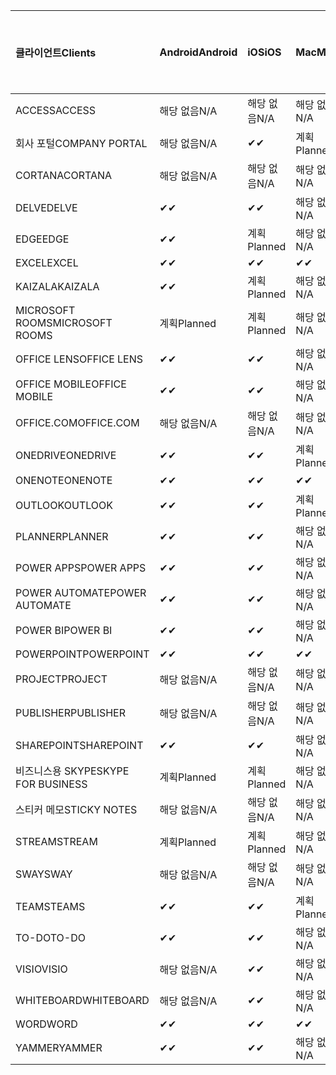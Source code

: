 <!-- This file is generated automatically. Changes made to this file will be overwritten.-->
|<span data-ttu-id="d5038-101">클라이언트</span><span class="sxs-lookup"><span data-stu-id="d5038-101">Clients</span></span>|<span data-ttu-id="d5038-102">Android</span><span class="sxs-lookup"><span data-stu-id="d5038-102">Android</span></span>|<span data-ttu-id="d5038-103">iOS</span><span class="sxs-lookup"><span data-stu-id="d5038-103">iOS</span></span>|<span data-ttu-id="d5038-104">Mac</span><span class="sxs-lookup"><span data-stu-id="d5038-104">Mac</span></span>|<span data-ttu-id="d5038-105">Windows 10</span><span class="sxs-lookup"><span data-stu-id="d5038-105">Windows 10</span></span><br><span data-ttu-id="d5038-106">데스크톱</span><span class="sxs-lookup"><span data-stu-id="d5038-106">Desktop</span></span>|<span data-ttu-id="d5038-107">Windows 10</span><span class="sxs-lookup"><span data-stu-id="d5038-107">Windows 10</span></span><br><span data-ttu-id="d5038-108">최신 앱</span><span class="sxs-lookup"><span data-stu-id="d5038-108">Modern Apps</span></span>|
|:-|:-|:-|:-|:-|:-|
|<span data-ttu-id="d5038-109">ACCESS</span><span class="sxs-lookup"><span data-stu-id="d5038-109">ACCESS</span></span>|<span data-ttu-id="d5038-110">해당 없음</span><span class="sxs-lookup"><span data-stu-id="d5038-110">N/A</span></span>|<span data-ttu-id="d5038-111">해당 없음</span><span class="sxs-lookup"><span data-stu-id="d5038-111">N/A</span></span>|<span data-ttu-id="d5038-112">해당 없음</span><span class="sxs-lookup"><span data-stu-id="d5038-112">N/A</span></span>|<span data-ttu-id="d5038-113">✔</span><span class="sxs-lookup"><span data-stu-id="d5038-113">✔</span></span>|<span data-ttu-id="d5038-114">해당 없음</span><span class="sxs-lookup"><span data-stu-id="d5038-114">N/A</span></span>|
|<span data-ttu-id="d5038-115">회사 포털</span><span class="sxs-lookup"><span data-stu-id="d5038-115">COMPANY PORTAL</span></span>|<span data-ttu-id="d5038-116">해당 없음</span><span class="sxs-lookup"><span data-stu-id="d5038-116">N/A</span></span>|<span data-ttu-id="d5038-117">✔</span><span class="sxs-lookup"><span data-stu-id="d5038-117">✔</span></span>|<span data-ttu-id="d5038-118">계획</span><span class="sxs-lookup"><span data-stu-id="d5038-118">Planned</span></span>|<span data-ttu-id="d5038-119">해당 없음</span><span class="sxs-lookup"><span data-stu-id="d5038-119">N/A</span></span>|<span data-ttu-id="d5038-120">✔</span><span class="sxs-lookup"><span data-stu-id="d5038-120">✔</span></span>|
|<span data-ttu-id="d5038-121">CORTANA</span><span class="sxs-lookup"><span data-stu-id="d5038-121">CORTANA</span></span>|<span data-ttu-id="d5038-122">해당 없음</span><span class="sxs-lookup"><span data-stu-id="d5038-122">N/A</span></span>|<span data-ttu-id="d5038-123">해당 없음</span><span class="sxs-lookup"><span data-stu-id="d5038-123">N/A</span></span>|<span data-ttu-id="d5038-124">해당 없음</span><span class="sxs-lookup"><span data-stu-id="d5038-124">N/A</span></span>|<span data-ttu-id="d5038-125">해당 없음</span><span class="sxs-lookup"><span data-stu-id="d5038-125">N/A</span></span>|<span data-ttu-id="d5038-126">✔</span><span class="sxs-lookup"><span data-stu-id="d5038-126">✔</span></span>|
|<span data-ttu-id="d5038-127">DELVE</span><span class="sxs-lookup"><span data-stu-id="d5038-127">DELVE</span></span>|<span data-ttu-id="d5038-128">✔</span><span class="sxs-lookup"><span data-stu-id="d5038-128">✔</span></span>|<span data-ttu-id="d5038-129">✔</span><span class="sxs-lookup"><span data-stu-id="d5038-129">✔</span></span>|<span data-ttu-id="d5038-130">해당 없음</span><span class="sxs-lookup"><span data-stu-id="d5038-130">N/A</span></span>|<span data-ttu-id="d5038-131">해당 없음</span><span class="sxs-lookup"><span data-stu-id="d5038-131">N/A</span></span>|<span data-ttu-id="d5038-132">해당 없음</span><span class="sxs-lookup"><span data-stu-id="d5038-132">N/A</span></span>|
|<span data-ttu-id="d5038-133">EDGE</span><span class="sxs-lookup"><span data-stu-id="d5038-133">EDGE</span></span>|<span data-ttu-id="d5038-134">✔</span><span class="sxs-lookup"><span data-stu-id="d5038-134">✔</span></span>|<span data-ttu-id="d5038-135">계획</span><span class="sxs-lookup"><span data-stu-id="d5038-135">Planned</span></span>|<span data-ttu-id="d5038-136">해당 없음</span><span class="sxs-lookup"><span data-stu-id="d5038-136">N/A</span></span>|<span data-ttu-id="d5038-137">✔</span><span class="sxs-lookup"><span data-stu-id="d5038-137">✔</span></span>|<span data-ttu-id="d5038-138">해당 없음</span><span class="sxs-lookup"><span data-stu-id="d5038-138">N/A</span></span>|
|<span data-ttu-id="d5038-139">EXCEL</span><span class="sxs-lookup"><span data-stu-id="d5038-139">EXCEL</span></span>|<span data-ttu-id="d5038-140">✔</span><span class="sxs-lookup"><span data-stu-id="d5038-140">✔</span></span>|<span data-ttu-id="d5038-141">✔</span><span class="sxs-lookup"><span data-stu-id="d5038-141">✔</span></span>|<span data-ttu-id="d5038-142">✔</span><span class="sxs-lookup"><span data-stu-id="d5038-142">✔</span></span>|<span data-ttu-id="d5038-143">✔</span><span class="sxs-lookup"><span data-stu-id="d5038-143">✔</span></span>|<span data-ttu-id="d5038-144">✔</span><span class="sxs-lookup"><span data-stu-id="d5038-144">✔</span></span>|
|<span data-ttu-id="d5038-145">KAIZALA</span><span class="sxs-lookup"><span data-stu-id="d5038-145">KAIZALA</span></span>|<span data-ttu-id="d5038-146">✔</span><span class="sxs-lookup"><span data-stu-id="d5038-146">✔</span></span>|<span data-ttu-id="d5038-147">계획</span><span class="sxs-lookup"><span data-stu-id="d5038-147">Planned</span></span>|<span data-ttu-id="d5038-148">해당 없음</span><span class="sxs-lookup"><span data-stu-id="d5038-148">N/A</span></span>|<span data-ttu-id="d5038-149">해당 없음</span><span class="sxs-lookup"><span data-stu-id="d5038-149">N/A</span></span>|<span data-ttu-id="d5038-150">해당 없음</span><span class="sxs-lookup"><span data-stu-id="d5038-150">N/A</span></span>|
|<span data-ttu-id="d5038-151">MICROSOFT ROOMS</span><span class="sxs-lookup"><span data-stu-id="d5038-151">MICROSOFT ROOMS</span></span>|<span data-ttu-id="d5038-152">계획</span><span class="sxs-lookup"><span data-stu-id="d5038-152">Planned</span></span>|<span data-ttu-id="d5038-153">계획</span><span class="sxs-lookup"><span data-stu-id="d5038-153">Planned</span></span>|<span data-ttu-id="d5038-154">해당 없음</span><span class="sxs-lookup"><span data-stu-id="d5038-154">N/A</span></span>|<span data-ttu-id="d5038-155">해당 없음</span><span class="sxs-lookup"><span data-stu-id="d5038-155">N/A</span></span>|<span data-ttu-id="d5038-156">해당 없음</span><span class="sxs-lookup"><span data-stu-id="d5038-156">N/A</span></span>|
|<span data-ttu-id="d5038-157">OFFICE LENS</span><span class="sxs-lookup"><span data-stu-id="d5038-157">OFFICE LENS</span></span>|<span data-ttu-id="d5038-158">✔</span><span class="sxs-lookup"><span data-stu-id="d5038-158">✔</span></span>|<span data-ttu-id="d5038-159">✔</span><span class="sxs-lookup"><span data-stu-id="d5038-159">✔</span></span>|<span data-ttu-id="d5038-160">해당 없음</span><span class="sxs-lookup"><span data-stu-id="d5038-160">N/A</span></span>|<span data-ttu-id="d5038-161">해당 없음</span><span class="sxs-lookup"><span data-stu-id="d5038-161">N/A</span></span>|<span data-ttu-id="d5038-162">해당 없음</span><span class="sxs-lookup"><span data-stu-id="d5038-162">N/A</span></span>|
|<span data-ttu-id="d5038-163">OFFICE MOBILE</span><span class="sxs-lookup"><span data-stu-id="d5038-163">OFFICE MOBILE</span></span>|<span data-ttu-id="d5038-164">✔</span><span class="sxs-lookup"><span data-stu-id="d5038-164">✔</span></span>|<span data-ttu-id="d5038-165">✔</span><span class="sxs-lookup"><span data-stu-id="d5038-165">✔</span></span>|<span data-ttu-id="d5038-166">해당 없음</span><span class="sxs-lookup"><span data-stu-id="d5038-166">N/A</span></span>|<span data-ttu-id="d5038-167">해당 없음</span><span class="sxs-lookup"><span data-stu-id="d5038-167">N/A</span></span>|<span data-ttu-id="d5038-168">해당 없음</span><span class="sxs-lookup"><span data-stu-id="d5038-168">N/A</span></span>|
|<span data-ttu-id="d5038-169">OFFICE.COM</span><span class="sxs-lookup"><span data-stu-id="d5038-169">OFFICE.COM</span></span>|<span data-ttu-id="d5038-170">해당 없음</span><span class="sxs-lookup"><span data-stu-id="d5038-170">N/A</span></span>|<span data-ttu-id="d5038-171">해당 없음</span><span class="sxs-lookup"><span data-stu-id="d5038-171">N/A</span></span>|<span data-ttu-id="d5038-172">해당 없음</span><span class="sxs-lookup"><span data-stu-id="d5038-172">N/A</span></span>|<span data-ttu-id="d5038-173">해당 없음</span><span class="sxs-lookup"><span data-stu-id="d5038-173">N/A</span></span>|<span data-ttu-id="d5038-174">✔</span><span class="sxs-lookup"><span data-stu-id="d5038-174">✔</span></span>|
|<span data-ttu-id="d5038-175">ONEDRIVE</span><span class="sxs-lookup"><span data-stu-id="d5038-175">ONEDRIVE</span></span>|<span data-ttu-id="d5038-176">✔</span><span class="sxs-lookup"><span data-stu-id="d5038-176">✔</span></span>|<span data-ttu-id="d5038-177">✔</span><span class="sxs-lookup"><span data-stu-id="d5038-177">✔</span></span>|<span data-ttu-id="d5038-178">계획</span><span class="sxs-lookup"><span data-stu-id="d5038-178">Planned</span></span>|<span data-ttu-id="d5038-179">✔</span><span class="sxs-lookup"><span data-stu-id="d5038-179">✔</span></span>|<span data-ttu-id="d5038-180">✔</span><span class="sxs-lookup"><span data-stu-id="d5038-180">✔</span></span>|
|<span data-ttu-id="d5038-181">ONENOTE</span><span class="sxs-lookup"><span data-stu-id="d5038-181">ONENOTE</span></span>|<span data-ttu-id="d5038-182">✔</span><span class="sxs-lookup"><span data-stu-id="d5038-182">✔</span></span>|<span data-ttu-id="d5038-183">✔</span><span class="sxs-lookup"><span data-stu-id="d5038-183">✔</span></span>|<span data-ttu-id="d5038-184">✔</span><span class="sxs-lookup"><span data-stu-id="d5038-184">✔</span></span>|<span data-ttu-id="d5038-185">계획</span><span class="sxs-lookup"><span data-stu-id="d5038-185">Planned</span></span>|<span data-ttu-id="d5038-186">✔</span><span class="sxs-lookup"><span data-stu-id="d5038-186">✔</span></span>|
|<span data-ttu-id="d5038-187">OUTLOOK</span><span class="sxs-lookup"><span data-stu-id="d5038-187">OUTLOOK</span></span>|<span data-ttu-id="d5038-188">✔</span><span class="sxs-lookup"><span data-stu-id="d5038-188">✔</span></span>|<span data-ttu-id="d5038-189">✔</span><span class="sxs-lookup"><span data-stu-id="d5038-189">✔</span></span>|<span data-ttu-id="d5038-190">계획</span><span class="sxs-lookup"><span data-stu-id="d5038-190">Planned</span></span>|<span data-ttu-id="d5038-191">✔</span><span class="sxs-lookup"><span data-stu-id="d5038-191">✔</span></span>|<span data-ttu-id="d5038-192">✔</span><span class="sxs-lookup"><span data-stu-id="d5038-192">✔</span></span>|
|<span data-ttu-id="d5038-193">PLANNER</span><span class="sxs-lookup"><span data-stu-id="d5038-193">PLANNER</span></span>|<span data-ttu-id="d5038-194">✔</span><span class="sxs-lookup"><span data-stu-id="d5038-194">✔</span></span>|<span data-ttu-id="d5038-195">✔</span><span class="sxs-lookup"><span data-stu-id="d5038-195">✔</span></span>|<span data-ttu-id="d5038-196">해당 없음</span><span class="sxs-lookup"><span data-stu-id="d5038-196">N/A</span></span>|<span data-ttu-id="d5038-197">해당 없음</span><span class="sxs-lookup"><span data-stu-id="d5038-197">N/A</span></span>|<span data-ttu-id="d5038-198">해당 없음</span><span class="sxs-lookup"><span data-stu-id="d5038-198">N/A</span></span>|
|<span data-ttu-id="d5038-199">POWER APPS</span><span class="sxs-lookup"><span data-stu-id="d5038-199">POWER APPS</span></span>|<span data-ttu-id="d5038-200">✔</span><span class="sxs-lookup"><span data-stu-id="d5038-200">✔</span></span>|<span data-ttu-id="d5038-201">✔</span><span class="sxs-lookup"><span data-stu-id="d5038-201">✔</span></span>|<span data-ttu-id="d5038-202">해당 없음</span><span class="sxs-lookup"><span data-stu-id="d5038-202">N/A</span></span>|<span data-ttu-id="d5038-203">해당 없음</span><span class="sxs-lookup"><span data-stu-id="d5038-203">N/A</span></span>|<span data-ttu-id="d5038-204">계획</span><span class="sxs-lookup"><span data-stu-id="d5038-204">Planned</span></span>|
|<span data-ttu-id="d5038-205">POWER AUTOMATE</span><span class="sxs-lookup"><span data-stu-id="d5038-205">POWER AUTOMATE</span></span>|<span data-ttu-id="d5038-206">✔</span><span class="sxs-lookup"><span data-stu-id="d5038-206">✔</span></span>|<span data-ttu-id="d5038-207">✔</span><span class="sxs-lookup"><span data-stu-id="d5038-207">✔</span></span>|<span data-ttu-id="d5038-208">해당 없음</span><span class="sxs-lookup"><span data-stu-id="d5038-208">N/A</span></span>|<span data-ttu-id="d5038-209">해당 없음</span><span class="sxs-lookup"><span data-stu-id="d5038-209">N/A</span></span>|<span data-ttu-id="d5038-210">해당 없음</span><span class="sxs-lookup"><span data-stu-id="d5038-210">N/A</span></span>|
|<span data-ttu-id="d5038-211">POWER BI</span><span class="sxs-lookup"><span data-stu-id="d5038-211">POWER BI</span></span>|<span data-ttu-id="d5038-212">✔</span><span class="sxs-lookup"><span data-stu-id="d5038-212">✔</span></span>|<span data-ttu-id="d5038-213">✔</span><span class="sxs-lookup"><span data-stu-id="d5038-213">✔</span></span>|<span data-ttu-id="d5038-214">해당 없음</span><span class="sxs-lookup"><span data-stu-id="d5038-214">N/A</span></span>|<span data-ttu-id="d5038-215">계획</span><span class="sxs-lookup"><span data-stu-id="d5038-215">Planned</span></span>|<span data-ttu-id="d5038-216">✔</span><span class="sxs-lookup"><span data-stu-id="d5038-216">✔</span></span>|
|<span data-ttu-id="d5038-217">POWERPOINT</span><span class="sxs-lookup"><span data-stu-id="d5038-217">POWERPOINT</span></span>|<span data-ttu-id="d5038-218">✔</span><span class="sxs-lookup"><span data-stu-id="d5038-218">✔</span></span>|<span data-ttu-id="d5038-219">✔</span><span class="sxs-lookup"><span data-stu-id="d5038-219">✔</span></span>|<span data-ttu-id="d5038-220">✔</span><span class="sxs-lookup"><span data-stu-id="d5038-220">✔</span></span>|<span data-ttu-id="d5038-221">✔</span><span class="sxs-lookup"><span data-stu-id="d5038-221">✔</span></span>|<span data-ttu-id="d5038-222">✔</span><span class="sxs-lookup"><span data-stu-id="d5038-222">✔</span></span>|
|<span data-ttu-id="d5038-223">PROJECT</span><span class="sxs-lookup"><span data-stu-id="d5038-223">PROJECT</span></span>|<span data-ttu-id="d5038-224">해당 없음</span><span class="sxs-lookup"><span data-stu-id="d5038-224">N/A</span></span>|<span data-ttu-id="d5038-225">해당 없음</span><span class="sxs-lookup"><span data-stu-id="d5038-225">N/A</span></span>|<span data-ttu-id="d5038-226">해당 없음</span><span class="sxs-lookup"><span data-stu-id="d5038-226">N/A</span></span>|<span data-ttu-id="d5038-227">✔</span><span class="sxs-lookup"><span data-stu-id="d5038-227">✔</span></span>|<span data-ttu-id="d5038-228">해당 없음</span><span class="sxs-lookup"><span data-stu-id="d5038-228">N/A</span></span>|
|<span data-ttu-id="d5038-229">PUBLISHER</span><span class="sxs-lookup"><span data-stu-id="d5038-229">PUBLISHER</span></span>|<span data-ttu-id="d5038-230">해당 없음</span><span class="sxs-lookup"><span data-stu-id="d5038-230">N/A</span></span>|<span data-ttu-id="d5038-231">해당 없음</span><span class="sxs-lookup"><span data-stu-id="d5038-231">N/A</span></span>|<span data-ttu-id="d5038-232">해당 없음</span><span class="sxs-lookup"><span data-stu-id="d5038-232">N/A</span></span>|<span data-ttu-id="d5038-233">✔</span><span class="sxs-lookup"><span data-stu-id="d5038-233">✔</span></span>|<span data-ttu-id="d5038-234">해당 없음</span><span class="sxs-lookup"><span data-stu-id="d5038-234">N/A</span></span>|
|<span data-ttu-id="d5038-235">SHAREPOINT</span><span class="sxs-lookup"><span data-stu-id="d5038-235">SHAREPOINT</span></span>|<span data-ttu-id="d5038-236">✔</span><span class="sxs-lookup"><span data-stu-id="d5038-236">✔</span></span>|<span data-ttu-id="d5038-237">✔</span><span class="sxs-lookup"><span data-stu-id="d5038-237">✔</span></span>|<span data-ttu-id="d5038-238">해당 없음</span><span class="sxs-lookup"><span data-stu-id="d5038-238">N/A</span></span>|<span data-ttu-id="d5038-239">해당 없음</span><span class="sxs-lookup"><span data-stu-id="d5038-239">N/A</span></span>|<span data-ttu-id="d5038-240">해당 없음</span><span class="sxs-lookup"><span data-stu-id="d5038-240">N/A</span></span>|
|<span data-ttu-id="d5038-241">비즈니스용 SKYPE</span><span class="sxs-lookup"><span data-stu-id="d5038-241">SKYPE FOR BUSINESS</span></span>|<span data-ttu-id="d5038-242">계획</span><span class="sxs-lookup"><span data-stu-id="d5038-242">Planned</span></span>|<span data-ttu-id="d5038-243">계획</span><span class="sxs-lookup"><span data-stu-id="d5038-243">Planned</span></span>|<span data-ttu-id="d5038-244">해당 없음</span><span class="sxs-lookup"><span data-stu-id="d5038-244">N/A</span></span>|<span data-ttu-id="d5038-245">해당 없음</span><span class="sxs-lookup"><span data-stu-id="d5038-245">N/A</span></span>|<span data-ttu-id="d5038-246">해당 없음</span><span class="sxs-lookup"><span data-stu-id="d5038-246">N/A</span></span>|
|<span data-ttu-id="d5038-247">스티커 메모</span><span class="sxs-lookup"><span data-stu-id="d5038-247">STICKY NOTES</span></span>|<span data-ttu-id="d5038-248">해당 없음</span><span class="sxs-lookup"><span data-stu-id="d5038-248">N/A</span></span>|<span data-ttu-id="d5038-249">해당 없음</span><span class="sxs-lookup"><span data-stu-id="d5038-249">N/A</span></span>|<span data-ttu-id="d5038-250">해당 없음</span><span class="sxs-lookup"><span data-stu-id="d5038-250">N/A</span></span>|<span data-ttu-id="d5038-251">해당 없음</span><span class="sxs-lookup"><span data-stu-id="d5038-251">N/A</span></span>|<span data-ttu-id="d5038-252">✔</span><span class="sxs-lookup"><span data-stu-id="d5038-252">✔</span></span>|
|<span data-ttu-id="d5038-253">STREAM</span><span class="sxs-lookup"><span data-stu-id="d5038-253">STREAM</span></span>|<span data-ttu-id="d5038-254">계획</span><span class="sxs-lookup"><span data-stu-id="d5038-254">Planned</span></span>|<span data-ttu-id="d5038-255">계획</span><span class="sxs-lookup"><span data-stu-id="d5038-255">Planned</span></span>|<span data-ttu-id="d5038-256">해당 없음</span><span class="sxs-lookup"><span data-stu-id="d5038-256">N/A</span></span>|<span data-ttu-id="d5038-257">해당 없음</span><span class="sxs-lookup"><span data-stu-id="d5038-257">N/A</span></span>|<span data-ttu-id="d5038-258">해당 없음</span><span class="sxs-lookup"><span data-stu-id="d5038-258">N/A</span></span>|
|<span data-ttu-id="d5038-259">SWAY</span><span class="sxs-lookup"><span data-stu-id="d5038-259">SWAY</span></span>|<span data-ttu-id="d5038-260">해당 없음</span><span class="sxs-lookup"><span data-stu-id="d5038-260">N/A</span></span>|<span data-ttu-id="d5038-261">해당 없음</span><span class="sxs-lookup"><span data-stu-id="d5038-261">N/A</span></span>|<span data-ttu-id="d5038-262">해당 없음</span><span class="sxs-lookup"><span data-stu-id="d5038-262">N/A</span></span>|<span data-ttu-id="d5038-263">해당 없음</span><span class="sxs-lookup"><span data-stu-id="d5038-263">N/A</span></span>|<span data-ttu-id="d5038-264">✔</span><span class="sxs-lookup"><span data-stu-id="d5038-264">✔</span></span>|
|<span data-ttu-id="d5038-265">TEAMS</span><span class="sxs-lookup"><span data-stu-id="d5038-265">TEAMS</span></span>|<span data-ttu-id="d5038-266">✔</span><span class="sxs-lookup"><span data-stu-id="d5038-266">✔</span></span>|<span data-ttu-id="d5038-267">✔</span><span class="sxs-lookup"><span data-stu-id="d5038-267">✔</span></span>|<span data-ttu-id="d5038-268">계획</span><span class="sxs-lookup"><span data-stu-id="d5038-268">Planned</span></span>|<span data-ttu-id="d5038-269">계획</span><span class="sxs-lookup"><span data-stu-id="d5038-269">Planned</span></span>|<span data-ttu-id="d5038-270">해당 없음</span><span class="sxs-lookup"><span data-stu-id="d5038-270">N/A</span></span>|
|<span data-ttu-id="d5038-271">TO-DO</span><span class="sxs-lookup"><span data-stu-id="d5038-271">TO-DO</span></span>|<span data-ttu-id="d5038-272">✔</span><span class="sxs-lookup"><span data-stu-id="d5038-272">✔</span></span>|<span data-ttu-id="d5038-273">✔</span><span class="sxs-lookup"><span data-stu-id="d5038-273">✔</span></span>|<span data-ttu-id="d5038-274">해당 없음</span><span class="sxs-lookup"><span data-stu-id="d5038-274">N/A</span></span>|<span data-ttu-id="d5038-275">해당 없음</span><span class="sxs-lookup"><span data-stu-id="d5038-275">N/A</span></span>|<span data-ttu-id="d5038-276">✔</span><span class="sxs-lookup"><span data-stu-id="d5038-276">✔</span></span>|
|<span data-ttu-id="d5038-277">VISIO</span><span class="sxs-lookup"><span data-stu-id="d5038-277">VISIO</span></span>|<span data-ttu-id="d5038-278">해당 없음</span><span class="sxs-lookup"><span data-stu-id="d5038-278">N/A</span></span>|<span data-ttu-id="d5038-279">✔</span><span class="sxs-lookup"><span data-stu-id="d5038-279">✔</span></span>|<span data-ttu-id="d5038-280">해당 없음</span><span class="sxs-lookup"><span data-stu-id="d5038-280">N/A</span></span>|<span data-ttu-id="d5038-281">✔</span><span class="sxs-lookup"><span data-stu-id="d5038-281">✔</span></span>|<span data-ttu-id="d5038-282">해당 없음</span><span class="sxs-lookup"><span data-stu-id="d5038-282">N/A</span></span>|
|<span data-ttu-id="d5038-283">WHITEBOARD</span><span class="sxs-lookup"><span data-stu-id="d5038-283">WHITEBOARD</span></span>|<span data-ttu-id="d5038-284">해당 없음</span><span class="sxs-lookup"><span data-stu-id="d5038-284">N/A</span></span>|<span data-ttu-id="d5038-285">✔</span><span class="sxs-lookup"><span data-stu-id="d5038-285">✔</span></span>|<span data-ttu-id="d5038-286">해당 없음</span><span class="sxs-lookup"><span data-stu-id="d5038-286">N/A</span></span>|<span data-ttu-id="d5038-287">해당 없음</span><span class="sxs-lookup"><span data-stu-id="d5038-287">N/A</span></span>|<span data-ttu-id="d5038-288">✔</span><span class="sxs-lookup"><span data-stu-id="d5038-288">✔</span></span>|
|<span data-ttu-id="d5038-289">WORD</span><span class="sxs-lookup"><span data-stu-id="d5038-289">WORD</span></span>|<span data-ttu-id="d5038-290">✔</span><span class="sxs-lookup"><span data-stu-id="d5038-290">✔</span></span>|<span data-ttu-id="d5038-291">✔</span><span class="sxs-lookup"><span data-stu-id="d5038-291">✔</span></span>|<span data-ttu-id="d5038-292">✔</span><span class="sxs-lookup"><span data-stu-id="d5038-292">✔</span></span>|<span data-ttu-id="d5038-293">✔</span><span class="sxs-lookup"><span data-stu-id="d5038-293">✔</span></span>|<span data-ttu-id="d5038-294">✔</span><span class="sxs-lookup"><span data-stu-id="d5038-294">✔</span></span>|
|<span data-ttu-id="d5038-295">YAMMER</span><span class="sxs-lookup"><span data-stu-id="d5038-295">YAMMER</span></span>|<span data-ttu-id="d5038-296">✔</span><span class="sxs-lookup"><span data-stu-id="d5038-296">✔</span></span>|<span data-ttu-id="d5038-297">✔</span><span class="sxs-lookup"><span data-stu-id="d5038-297">✔</span></span>|<span data-ttu-id="d5038-298">해당 없음</span><span class="sxs-lookup"><span data-stu-id="d5038-298">N/A</span></span>|<span data-ttu-id="d5038-299">계획</span><span class="sxs-lookup"><span data-stu-id="d5038-299">Planned</span></span>|<span data-ttu-id="d5038-300">해당 없음</span><span class="sxs-lookup"><span data-stu-id="d5038-300">N/A</span></span>|
